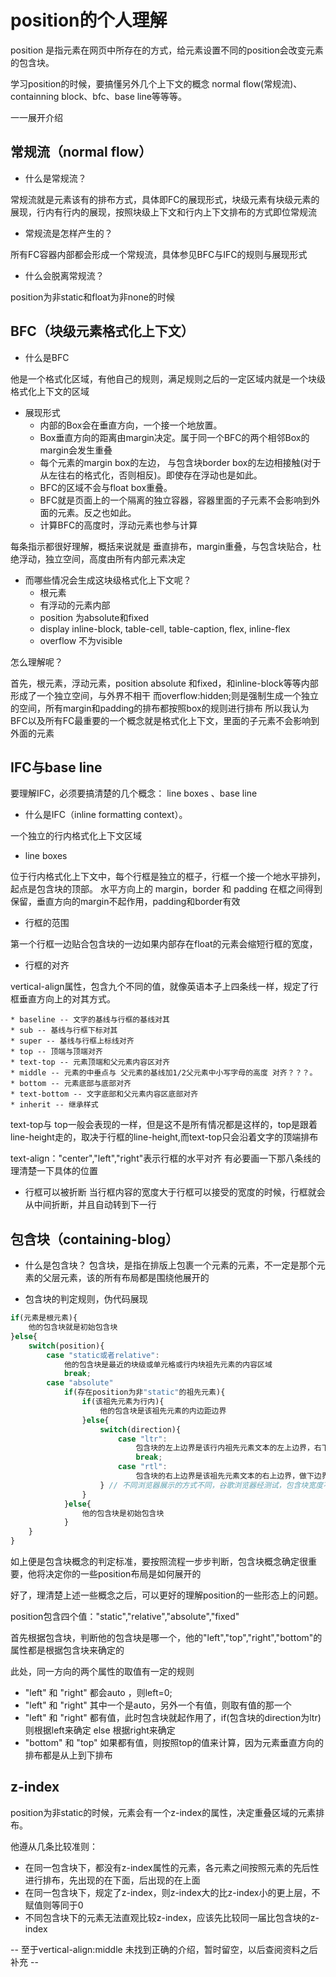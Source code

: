 # position的个人理解

position 是指元素在网页中所存在的方式，给元素设置不同的position会改变元素的包含块。

学习position的时候，要搞懂另外几个上下文的概念 normal flow(常规流)、containning block、bfc、base line等等等。

一一展开介绍

## 常规流（normal flow）
* 什么是常规流？

常规流就是元素该有的排布方式，具体即FC的展现形式，块级元素有块级元素的展现，行内有行内的展现，按照块级上下文和行内上下文排布的方式即位常规流

* 常规流是怎样产生的？

所有FC容器内部都会形成一个常规流，具体参见BFC与IFC的规则与展现形式

* 什么会脱离常规流？

position为非static和float为非none的时候

## BFC（块级元素格式化上下文）

* 什么是BFC

他是一个格式化区域，有他自己的规则，满足规则之后的一定区域内就是一个块级格式化上下文的区域

* 展现形式
	* 内部的Box会在垂直方向，一个接一个地放置。
	* Box垂直方向的距离由margin决定。属于同一个BFC的两个相邻Box的margin会发生重叠
	* 每个元素的margin box的左边， 与包含块border box的左边相接触(对于从左往右的格式化，否则相反)。即使存在浮动也是如此。
	* BFC的区域不会与float box重叠。
	* BFC就是页面上的一个隔离的独立容器，容器里面的子元素不会影响到外面的元素。反之也如此。
	* 计算BFC的高度时，浮动元素也参与计算

每条指示都很好理解，概括来说就是 垂直排布，margin重叠，与包含块贴合，杜绝浮动，独立空间，高度由所有内部元素决定

* 而哪些情况会生成这块级格式化上下文呢？
	* 根元素
	* 有浮动的元素内部
	* position 为absolute和fixed
	* display inline-block, table-cell, table-caption, flex, inline-flex
	* overflow 不为visible

怎么理解呢？

首先，根元素，浮动元素，position absolute 和fixed，和inline-block等等内部形成了一个独立空间，与外界不相干
而overflow:hidden;则是强制生成一个独立的空间，所有margin和padding的排布都按照box的规则进行排布
所以我认为BFC以及所有FC最重要的一个概念就是格式化上下文，里面的子元素不会影响到外面的元素

## IFC与base line

要理解IFC，必须要搞清楚的几个概念： line boxes 、base line 

* 什么是IFC（inline formatting context）。

一个独立的行内格式化上下文区域

* line boxes

位于行内格式化上下文中，每个行框是独立的框子，行框一个接一个地水平排列，起点是包含块的顶部。 水平方向上的 margin，border 和 padding 在框之间得到保留，垂直方向的margin不起作用，padding和border有效

* 行框的范围

第一个行框一边贴合包含块的一边如果内部存在float的元素会缩短行框的宽度，

* 行框的对齐

vertical-align属性，包含九个不同的值，就像英语本子上四条线一样，规定了行框垂直方向上的对其方式。

	* baseline -- 文字的基线与行框的基线对其
	* sub -- 基线与行框下标对其
	* super -- 基线与行框上标线对齐
	* top -- 顶端与顶端对齐
	* text-top -- 元素顶端和父元素内容区对齐
	* middle -- 元素的中垂点与 父元素的基线加1/2父元素中小写字母的高度 对齐？？？。
	* bottom -- 元素底部与底部对齐
	* text-bottom -- 文字底部和父元素内容区底部对齐
	* inherit -- 继承样式

text-top与 top一般会表现的一样，但是这不是所有情况都是这样的，top是跟着line-height走的，取决于行框的line-height,而text-top只会沿着文字的顶端排布

text-align："center","left","right"表示行框的水平对齐
有必要画一下那八条线的理清楚一下具体的位置

* 行框可以被折断
当行框内容的宽度大于行框可以接受的宽度的时候，行框就会从中间折断，并且自动转到下一行

## 包含块（containing-blog）

* 什么是包含块？
包含块，是指在排版上包裹一个元素的元素，不一定是那个元素的父层元素，该的所有布局都是围绕他展开的

* 包含块的判定规则，伪代码展现
``` js
if(元素是根元素){
	他的包含块就是初始包含块
}else{
	switch(position){
		case "static或者relative":
			他的包含块是最近的块级或单元格或行内块祖先元素的内容区域
			break;
		case "absolute"
			if(存在position为非"static"的祖先元素){
				if(该祖先元素为行内){
					他的包含块是该祖先元素的内边距边界
				}else{
					switch(direction){
						case "ltr":
							包含块的左上边界是该行内祖先元素文本的左上边界，右下边界是该行内级祖先元素文本的右下边界
							break;					
						case "rtl":
							包含块的右上边界是该祖先元素文本的右上边界，做下边界是该祖先元素文本的左下边界
					} // 不同浏览器展示的方式不同，谷歌浏览器经测试，包含块宽度不会为负，最多为0；
				}
			}else{
				他的包含块是初始包含块
			}
	}
}
```
如上便是包含块概念的判定标准，要按照流程一步步判断，包含块概念确定很重要，他将决定你的一些position布局是如何展开的

好了，理清楚上述一些概念之后，可以更好的理解position的一些形态上的问题。

position包含四个值："static","relative","absolute","fixed"

首先根据包含块，判断他的包含块是哪一个，他的"left","top","right","bottom"的属性都是根据包含块来确定的

此处，同一方向的两个属性的取值有一定的规则

* "left" 和 "right" 都会auto ，则left=0;
* "left" 和 "right" 其中一个是auto，另外一个有值，则取有值的那一个
* "left" 和 "right" 都有值，此时包含块就起作用了，if(包含块的direction为ltr)则根据left来确定 else 根据right来确定
* "bottom" 和 "top" 如果都有值，则按照top的值来计算，因为元素垂直方向的排布都是从上到下排布

## z-index

position为非static的时候，元素会有一个z-index的属性，决定重叠区域的元素排布。

他遵从几条比较准则：
* 在同一包含块下，都没有z-index属性的元素，各元素之间按照元素的先后性进行排布，先出现的在下面，后出现的在上面
* 在同一包含块下，规定了z-index，则z-index大的比z-index小的更上层，不赋值则等同于0 
* 不同包含块下的元素无法直观比较z-index，应该先比较同一届比包含块的z-index

-- 至于vertical-align:middle 未找到正确的介绍，暂时留空，以后查阅资料之后补充 --
